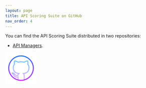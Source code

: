 ```yaml
---
layout: page
title: API Scoring Suite on GitHub
nav_order: 4
---
```

<div class="d-flex">
    <div>
        <p>You can find the API Scoring Suite distributed in two repositories:</p>
        <ul>
            <li><a href="https://github.com/sheilammg/Uxcale-Docs/400_API_Managers" target="_blank">API Managers</a>.</li>
        </ul>
    </div>
    <div>
        <span>
            <img src="/github-logo-gradient.png" width="100px" class="ml-10">
        </span>
    </div>
</div>

